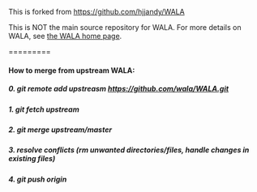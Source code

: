 This is forked from https://github.com/hjjandy/WALA

This is NOT the main source repository for WALA.  For more details on WALA, see <a
href="http://wala.sourceforge.net">the WALA home page</a>.


=========
#### How to merge from upstream WALA:

##### 0. git remote add upstreasm https://github.com/wala/WALA.git

##### 1. git fetch upstream

##### 2. git merge upstream/master

##### 3. resolve conflicts (rm unwanted directories/files, handle changes in existing files)

##### 4. git push origin

